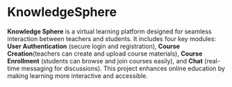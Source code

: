 # KnowledgeSphere
**Knowledge Sphere** is a virtual learning platform designed for seamless interaction between teachers and students. It includes four key modules: **User Authentication** (secure login and registration), **Course Creation**(teachers can create and upload course materials), **Course Enrollment** (students can browse and join courses easily), and **Chat** (real-time messaging for discussions). This project enhances online education by making learning more interactive and accessible.
